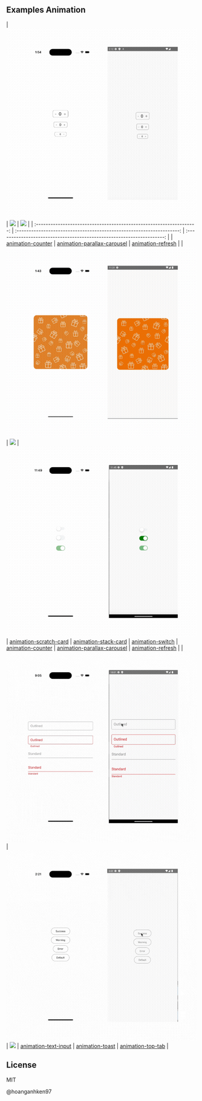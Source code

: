## Examples Animation 
|              
<img src="src/assets/animation-counter-demo.gif"/>               |                <img src="src/assets/animation-parallax-carousel-demo.gif"/>                |              <img src="src/assets/animation-refresh-demo.gif"/>               |
| :------------------------------------------------------------------: | :-------------------------------------------------------------------: | :--------------------------------------------------------------------: |
|  <a href="./src/animation-counter/animation-counter.tsx">animation-counter</a>  |   <a href="./src/animation-parallax-carousel/animation-parallax-carousel.tsx">animation-parallax-carousel</a>    | <a href="./src/animation-refresh/animation-refresh.tsx">animation-refresh</a> |
|              <img src="src/assets/animation-scratch-card-demo.gif"/>               |                <img src="src/assets/animation-stack-card-demo.gif"/>                |              <img src="src/assets/animation-switch-demo.gif"/>
|  <a href="./src/animation-scratch-card/">animation-scratch-card</a>  |   <a href="./src/animation-stack-card/animation-stack-card.tsx">animation-stack-card</a>    | <a href="./src/animation-switch/animation-switch.tsx">animation-switch</a> |     
  <a href="./src/animation-counter/animation-counter.tsx">animation-counter</a>  |   <a href="./src/animation-parallax-carousel/animation-parallax-carousel.tsx">animation-parallax-carousel</a>    | <a href="./src/animation-refresh/animation-refresh.tsx">animation-refresh</a> |
|              <img src="src/assets/animation-text-input-demo.gif"/>               |                <img src="src/assets/animation-toast-demo.gif"/>                |              <img src="src/assets/animation-top-tab-demo.gif"/>
|  <a href="./src/animation-text-input/animation-text-input.tsx">animation-text-input</a>  |   <a href="./src/animation-toast/animation-toast.tsx">animation-toast</a>    | <a href="./src/animation-top-tab/animation-top-tab.tsx">animation-top-tab</a> | 


## License

MIT

@hoanganhken97